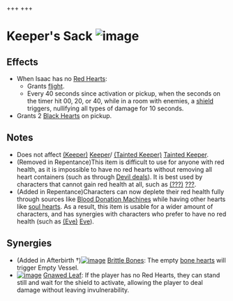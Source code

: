 +++
+++

 # Keeper's Sack ![image](/image/Keeper%27s_Sack.png) 


Effects
---------


* When Isaac has no [Red Hearts](/wiki/Health#Red_Heart_Containers "Health"):
	+ Grants [flight](/wiki/Flight "Flight").
	+ Every 40 seconds since activation or pickup, when the seconds on the timer hit 00, 20, or 40, while in a room with enemies, a [shield](/wiki/Shield "Shield") triggers, nullifying all types of damage for 10 seconds.
* Grants 2 [Black Hearts](/wiki/Health#Black_Hearts "Health") on pickup.


Notes
-------


* Does not affect  [(Keeper)](/wiki/Keeper "Keeper") [Keeper](/wiki/Keeper "Keeper")/ [(Tainted Keeper)](/wiki/Tainted_Keeper "Tainted Keeper") [Tainted Keeper](/wiki/Tainted_Keeper "Tainted Keeper").
* (Removed in Repentance)This item is difficult to use for anyone with red health, as it is impossible to have no red hearts without removing all heart containers (such as through [Devil deals](/wiki/Devil_Room "Devil Room")). It is best used by characters that cannot gain red health at all, such as  [(???)](/wiki/%3F%3F%3F_(Character) "???") [???](/wiki/%3F%3F%3F_(Character) "??? (Character)").
* (Added in Repentance)Characters can now deplete their red health fully through sources like [Blood Donation Machines](/wiki/Machines#Blood_Donation_Machine "Machines") while having other hearts like [soul hearts](/wiki/Health#Soul_Hearts "Health"). As a result, this item is usable for a wider amount of characters, and has synergies with characters who prefer to have no red health (such as  [(Eve)](/wiki/Eve "Eve") [Eve](/wiki/Eve "Eve")).


Synergies
-----------


* (Added in Afterbirth †)[![image](/image/Brittle_Bones.png)](/wiki/Brittle_Bones "Brittle Bones") [Brittle Bones](/wiki/Brittle_Bones "Brittle Bones"): The empty [bone hearts](/wiki/Health#Bone_Hearts "Health") will trigger Empty Vessel.
* [![image](/image/Gnawed_Leaf.png)](/wiki/Gnawed_Leaf "Gnawed Leaf") [Gnawed Leaf](/wiki/Gnawed_Leaf "Gnawed Leaf"): If the player has no Red Hearts, they can stand still and wait for the shield to activate, allowing the player to deal damage without leaving invulnerability.


